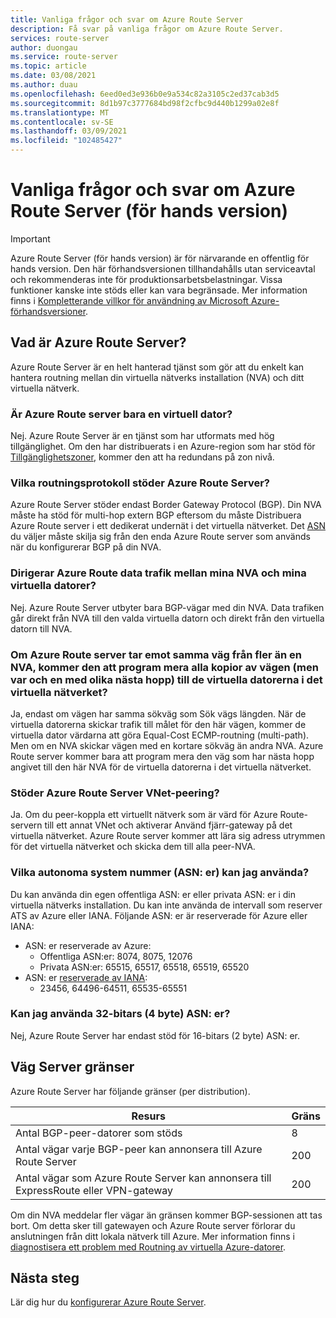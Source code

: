 ```yaml
---
title: Vanliga frågor och svar om Azure Route Server
description: Få svar på vanliga frågor om Azure Route Server.
services: route-server
author: duongau
ms.service: route-server
ms.topic: article
ms.date: 03/08/2021
ms.author: duau
ms.openlocfilehash: 6eed0ed3e936b0e9a534c82a3105c2ed37cab3d5
ms.sourcegitcommit: 8d1b97c3777684bd98f2cfbc9d440b1299a02e8f
ms.translationtype: MT
ms.contentlocale: sv-SE
ms.lasthandoff: 03/09/2021
ms.locfileid: "102485427"
---
```

# <a name="azure-route-server-preview-faq"></a>Vanliga frågor och svar om Azure Route Server (för hands version)

> [!IMPORTANT]
> Azure Route Server (för hands version) är för närvarande en offentlig för hands version.
> Den här förhandsversionen tillhandahålls utan serviceavtal och rekommenderas inte för produktionsarbetsbelastningar. Vissa funktioner kanske inte stöds eller kan vara begränsade.
> Mer information finns i [Kompletterande villkor för användning av Microsoft Azure-förhandsversioner](https://azure.microsoft.com/support/legal/preview-supplemental-terms/).

## <a name="what-is-azure-route-server"></a>Vad är Azure Route Server?

Azure Route Server är en helt hanterad tjänst som gör att du enkelt kan hantera routning mellan din virtuella nätverks installation (NVA) och ditt virtuella nätverk.

### <a name="is-azure-route-server-just-a-vm"></a>Är Azure Route server bara en virtuell dator?

Nej. Azure Route Server är en tjänst som har utformats med hög tillgänglighet. Om den har distribuerats i en Azure-region som har stöd för [Tillgänglighetszoner](../availability-zones/az-overview.md), kommer den att ha redundans på zon nivå.

### <a name="what-routing-protocols-does-azure-route-server-support"></a><a name = "protocol"></a>Vilka routningsprotokoll stöder Azure Route Server?

Azure Route Server stöder endast Border Gateway Protocol (BGP). Din NVA måste ha stöd för multi-hop extern BGP eftersom du måste Distribuera Azure Route server i ett dedikerat undernät i det virtuella nätverket. Det [ASN](https://en.wikipedia.org/wiki/Autonomous_system_(Internet)) du väljer måste skilja sig från den enda Azure Route server som används när du konfigurerar BGP på din NVA.

### <a name="does-azure-route-server-route-data-traffic-between-my-nva-and-my-vms"></a>Dirigerar Azure Route data trafik mellan mina NVA och mina virtuella datorer?

Nej. Azure Route Server utbyter bara BGP-vägar med din NVA. Data trafiken går direkt från NVA till den valda virtuella datorn och direkt från den virtuella datorn till NVA.

### <a name="if-azure-route-server-receives-the-same-route-from-more-than-one-nva-will-it-program-all-copies-of-the-route-but-each-with-a-different-next-hop-to-the-vms-in-the-virtual-network"></a>Om Azure Route server tar emot samma väg från fler än en NVA, kommer den att program mera alla kopior av vägen (men var och en med olika nästa hopp) till de virtuella datorerna i det virtuella nätverket?

Ja, endast om vägen har samma sökväg som Sök vägs längden. När de virtuella datorerna skickar trafik till målet för den här vägen, kommer de virtuella dator värdarna att göra Equal-Cost ECMP-routning (multi-path). Men om en NVA skickar vägen med en kortare sökväg än andra NVA. Azure Route server kommer bara att program mera den väg som har nästa hopp angivet till den här NVA för de virtuella datorerna i det virtuella nätverket.

### <a name="does-azure-route-server-support-vnet-peering"></a>Stöder Azure Route Server VNet-peering?

Ja. Om du peer-koppla ett virtuellt nätverk som är värd för Azure Route-servern till ett annat VNet och aktiverar Använd fjärr-gateway på det virtuella nätverket. Azure Route server kommer att lära sig adress utrymmen för det virtuella nätverket och skicka dem till alla peer-NVA.

### <a name="what-autonomous-system-numbers-asns-can-i-use"></a>Vilka autonoma system nummer (ASN: er) kan jag använda?

Du kan använda din egen offentliga ASN: er eller privata ASN: er i din virtuella nätverks installation. Du kan inte använda de intervall som reserver ATS av Azure eller IANA.
Följande ASN: er är reserverade för Azure eller IANA:

* ASN: er reserverade av Azure:
    * Offentliga ASN:er: 8074, 8075, 12076
    * Privata ASN:er: 65515, 65517, 65518, 65519, 65520
* ASN: er [reserverade av IANA](http://www.iana.org/assignments/iana-as-numbers-special-registry/iana-as-numbers-special-registry.xhtml):
    * 23456, 64496-64511, 65535-65551

### <a name="can-i-use-32-bit-4-byte-asns"></a>Kan jag använda 32-bitars (4 byte) ASN: er?

Nej, Azure Route Server har endast stöd för 16-bitars (2 byte) ASN: er.

## <a name="route-server-limits"></a><a name = "limitations"></a>Väg Server gränser

Azure Route Server har följande gränser (per distribution).

| Resurs | Gräns |
|----------|-------|
| Antal BGP-peer-datorer som stöds | 8 |
| Antal vägar varje BGP-peer kan annonsera till Azure Route Server | 200 |
| Antal vägar som Azure Route Server kan annonsera till ExpressRoute eller VPN-gateway | 200 |

Om din NVA meddelar fler vägar än gränsen kommer BGP-sessionen att tas bort. Om detta sker till gatewayen och Azure Route server förlorar du anslutningen från ditt lokala nätverk till Azure. Mer information finns i [diagnostisera ett problem med Routning av virtuella Azure-datorer](../virtual-network/diagnose-network-routing-problem.md).

## <a name="next-steps"></a>Nästa steg

Lär dig hur du [konfigurerar Azure Route Server](quickstart-configure-route-server-powershell.md).

